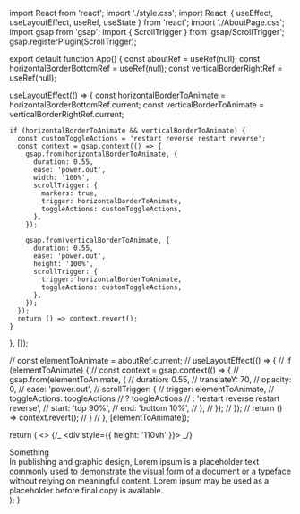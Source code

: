 import React from 'react';
import './style.css';
import React, { useEffect, useLayoutEffect, useRef, useState } from 'react';
import './AboutPage.css';
import gsap from 'gsap';
import { ScrollTrigger } from 'gsap/ScrollTrigger';
gsap.registerPlugin(ScrollTrigger);

export default function App() {
const aboutRef = useRef(null);
const horizontalBorderBottomRef = useRef(null);
const verticalBorderRightRef = useRef(null);

useLayoutEffect(() => {
const horizontalBorderToAnimate = horizontalBorderBottomRef.current;
const verticalBorderToAnimate = verticalBorderRightRef.current;

    if (horizontalBorderToAnimate && verticalBorderToAnimate) {
      const customToggleActions = 'restart reverse restart reverse';
      const context = gsap.context(() => {
        gsap.from(horizontalBorderToAnimate, {
          duration: 0.55,
          ease: 'power.out',
          width: '100%',
          scrollTrigger: {
            markers: true,
            trigger: horizontalBorderToAnimate,
            toggleActions: customToggleActions,
          },
        });

        gsap.from(verticalBorderToAnimate, {
          duration: 0.55,
          ease: 'power.out',
          height: '100%',
          scrollTrigger: {
            trigger: horizontalBorderToAnimate,
            toggleActions: customToggleActions,
          },
        });
      });
      return () => context.revert();
    }

}, []);

// const elementToAnimate = aboutRef.current;
// useLayoutEffect(() => {
// if (elementToAnimate) {
// const context = gsap.context(() => {
// gsap.from(elementToAnimate, {
// duration: 0.55,
// translateY: 70,
// opacity: 0,
// ease: 'power.out',
// scrollTrigger: {
// trigger: elementToAnimate,
// toggleActions: toogleActions
// ? toogleActions
// : 'restart reverse restart reverse',
// start: 'top 90%',
// end: 'bottom 10%',
// },
// });
// });
// return () => context.revert();
// }
// }, [elementToAnimate]);

return (
<>
{/_ <div style={{ height: '110vh' }}> </div> _/}
<div id="about-div" ref={aboutRef}>
<div id="about-div-photo">
<div className="about-top-div" />
<div className="about-middle-div" id="about-image-div"></div>
<div className="about-bottom-div" />
</div>
<div id="about-div-text">
<div
            className="about-vertical-border"
            id="about-vertical-border-left"
          />
<div className="about-top-div">
<div id="about-image-top-div"></div>
</div>
<div className="about-middle-div">
<div id="about-middle-div-left-side">
<div id="about-page-big-text-div">Something</div>
<div id="about-page-smaller-text-div">
In publishing and graphic design, Lorem ipsum is a placeholder
text commonly used to demonstrate the visual form of a document
or a typeface without relying on meaningful content. Lorem ipsum
may be used as a placeholder before final copy is available.
</div>
</div>
</div>
</div>
<div id="about-div-end">
<div
            className="about-vertical-border"
            id="about-vertical-border-right"
            ref={verticalBorderRightRef}
          />
<div className="about-top-div" />
<div className="about-middle-div" />
</div>
<div
          id="about-horizontal-border-top"
          className="about-horizontal-border"
        />
<div
          id="about-horizontal-border-bottom"
          className="about-horizontal-border"
          ref={horizontalBorderBottomRef}
        />
</div>
</>
);
}
